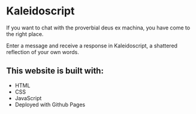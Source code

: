 # Kaleidoscript
If you want to chat with the proverbial deus ex machina, you have come to the right place. 

Enter a message and receive a response in Kaleidoscript, a shattered reflection of your own words.

## This website is built with:
- HTML
- CSS
- JavaScript
- Deployed with Github Pages
